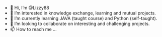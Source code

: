 - 👋 Hi, I’m @Lizzy88
- 👀 I’m interested in knowledge exchange, learning and mutual projects.
- 🌱 I’m currently learning JAVA (taught course) and Python (self-taught).
- 💞️ I’m looking to collaborate on interesting and challenging projects. 
- 📫 How to reach me ...

<!---
Lizzy88/Lizzy88 is a ✨ special ✨ repository because its `README.md` (this file) appears on your GitHub profile.
You can click the Preview link to take a look at your changes.
--->

